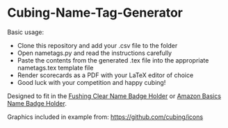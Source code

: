 # Cubing-Name-Tag-Generator

 
Basic usage:
- Clone this repository and add your .csv file to the folder
- Open nametags.py and read the instructions carefully
- Paste the contents from the generated .tex file into the appropriate nametags.tex template file
- Render scorecards as a PDF with your LaTeX editor of choice
- Good luck with your competition and happy cubing!

 
Designed to fit in the [Fushing Clear Name Badge Holder](https://www.amazon.ca/Fushing-Plastic-Horizontal-Holders-Lanyards/dp/B01M0JC3OQ/ref=pd_bxgy_img_3/135-0361426-2360750?_encoding=UTF8&pd_rd_i=B01M0JC3OQ&pd_rd_r=eb5ca295-801a-47bd-88d6-60c742f71d4a&pd_rd_w=H6FyI&pd_rd_wg=pS4HP&pf_rd_p=127ee237-563c-4df9-b021-296c85fa3d2d&pf_rd_r=8BF48RBAZS60JH5T2J7E&psc=1&refRID=8BF48RBAZS60JH5T2J7E) or [Amazon Basics Name Badge Holder](https://www.amazon.ca/dp/B01DN8TK3I/ref=vp_d_pb_TIER1_cml_lp_B01M0JC3OQ_pd?_encoding=UTF8&pd_rd_i=B01DN8TK3I&pd_rd_w=j6UGv&pf_rd_p=5bf79e60-fde6-4dc6-a2da-833693dd09b4&pf_rd_r=51f4d6e8-d833-41f7-b5e6-7e5da2678af3&pd_rd_r=51f4d6e8-d833-41f7-b5e6-7e5da2678af3&pd_rd_wg=0RPuf).

Graphics included in example from: https://github.com/cubing/icons
